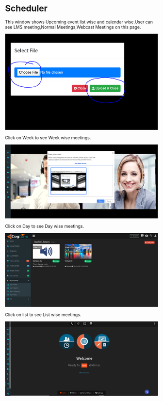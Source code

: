 # Scheduler

This window shows Upcoming event list wise and calendar wise.User can see LMS meeting,Normal Meetings,Webcast Meetings on this page.

![](../../.gitbook/assets/image%20%28237%29.png)

Click on Week to see Week wise meetings.

![](../../.gitbook/assets/image%20%2890%29.png)

Click on Day to see Day wise meetings.

![](../../.gitbook/assets/image%20%28183%29.png)

Click on list to see List wise meetings.

![](../../.gitbook/assets/image%20%28194%29.png)

